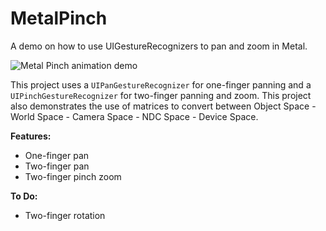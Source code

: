 # MetalPinch
A demo on how to use UIGestureRecognizers to pan and zoom in Metal.

![Metal Pinch animation demo](https://media.giphy.com/media/dWHDwoMrDobP40jpDd/giphy.gif)

This project uses a `UIPanGestureRecognizer` for one-finger panning and a `UIPinchGestureRecognizer` for two-finger panning and zoom. This project also demonstrates the use of matrices to convert between Object Space - World Space - Camera Space - NDC Space - Device Space.

**Features:**
* One-finger pan
* Two-finger pan
* Two-finger pinch zoom

**To Do:**
* Two-finger rotation

